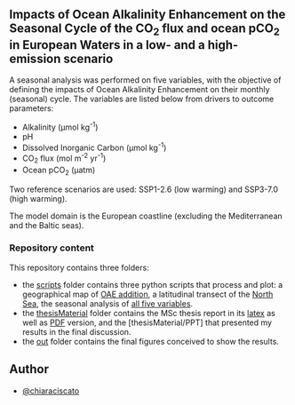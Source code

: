 ## Impacts of Ocean Alkalinity Enhancement on the Seasonal Cycle of the CO<sub>2</sub> flux and ocean pCO<sub>2</sub> in European Waters in a low- and a high-emission scenario


A seasonal analysis was performed on five variables, with the objective of defining the impacts of Ocean Alkalinity Enhancement on their monthly (seasonal) cycle. The variables are listed below from drivers to outcome parameters:

- Alkalinity (μmol kg<sup>-1</sup>)
- pH
- Dissolved Inorganic Carbon (μmol kg<sup>-1</sup>)
- CO<sub>2</sub> flux (mol m<sup>-2</sup> yr<sup>-1</sup>)
- Ocean pCO<sub>2</sub> (µatm)

Two reference scenarios are used: SSP1-2.6 (low warming) and SSP3-7.0 (high warming).

The model domain is the European coastline (excluding the Mediterranean and the Baltic seas).

### Repository content

This repository contains three folders:

- the [scripts](scripts) folder contains three python scripts that process and plot: a geographical map of [OAE addition](scripts/OAEaddition), a latitudinal transect of the [North Sea](scripts/northSeaMap.ipynb), the seasonal analysis of [all five variables](scripts/process&plot.ipynb). 
- the [thesisMaterial](thesisMaterial) folder contains the MSc thesis report in its [latex](thesisMaterial/thesisReport) as well as [PDF](thesisMaterial/thesisReport.pdf) version, and the [thesisMaterial/PPT] that presented my results in the final discussion.
- the [out](out) folder contains the final figures conceived to show the results.

## Author

- [@chiaraciscato](https://github.com/chiaraciscato)


